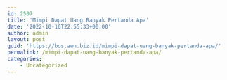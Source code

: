 ```yaml
---
id: 2507
title: 'Mimpi Dapat Uang Banyak Pertanda Apa'
date: '2022-10-16T22:55:33+00:00'
author: admin
layout: post
guid: 'https://bos.awn.biz.id/mimpi-dapat-uang-banyak-pertanda-apa/'
permalink: /mimpi-dapat-uang-banyak-pertanda-apa/
categories:
    - Uncategorized
---
```


